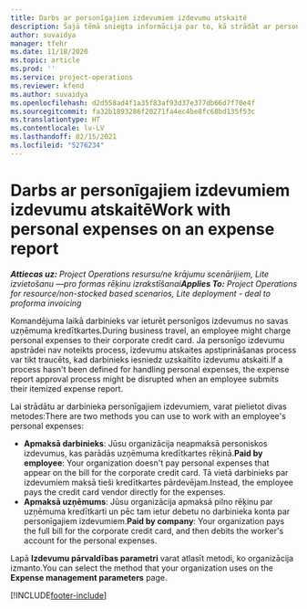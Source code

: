 ```yaml
---
title: Darbs ar personīgajiem izdevumiem izdevumu atskaitē
description: Šajā tēmā sniegta informācija par to, kā strādāt ar personīgajiem izdevumiem, kas darbiniekiem radušies, ceļojot darba vajadzībām.
author: suvaidya
manager: tfehr
ms.date: 11/18/2020
ms.topic: article
ms.prod: ''
ms.service: project-operations
ms.reviewer: kfend
ms.author: suvaidya
ms.openlocfilehash: d2d558ad4f1a35f83af93d37e377db66d7f70e4f
ms.sourcegitcommit: fa32b1893286f20271fa4ec4be8fc68bd135f53c
ms.translationtype: HT
ms.contentlocale: lv-LV
ms.lasthandoff: 02/15/2021
ms.locfileid: "5276234"
---
```

# <a name="work-with-personal-expenses-on-an-expense-report"></a><span data-ttu-id="0cd88-103">Darbs ar personīgajiem izdevumiem izdevumu atskaitē</span><span class="sxs-lookup"><span data-stu-id="0cd88-103">Work with personal expenses on an expense report</span></span>

<span data-ttu-id="0cd88-104">_**Attiecas uz:** Project Operations resursu/ne krājumu scenārijiem, Lite izvietošanu —pro formas rēķinu izrakstīšanai_</span><span class="sxs-lookup"><span data-stu-id="0cd88-104">_**Applies To:** Project Operations for resource/non-stocked based scenarios, Lite deployment - deal to proforma invoicing_</span></span>

<span data-ttu-id="0cd88-105">Komandējuma laikā darbinieks var ieturēt personīgos izdevumus no savas uzņēmuma kredītkartes.</span><span class="sxs-lookup"><span data-stu-id="0cd88-105">During business travel, an employee might charge personal expenses to their corporate credit card.</span></span> <span data-ttu-id="0cd88-106">Ja personīgo izdevumu apstrādei nav noteikts process, izdevumu atskaites apstiprināšanas process var tikt traucēts, kad darbinieks iesniedz uzskaitīto izdevumu atskaiti.</span><span class="sxs-lookup"><span data-stu-id="0cd88-106">If a process hasn't been defined for handling personal expenses, the expense report approval process might be disrupted when an employee submits their itemized expense report.</span></span>

<span data-ttu-id="0cd88-107">Lai strādātu ar darbinieka personīgajiem izdevumiem, varat pielietot divas metodes:</span><span class="sxs-lookup"><span data-stu-id="0cd88-107">There are two methods you can use to work with an employee's personal expenses:</span></span>

  - <span data-ttu-id="0cd88-108">**Apmaksā darbinieks**: Jūsu organizācija neapmaksā personiskos izdevumus, kas parādās uzņēmuma kredītkartes rēķinā.</span><span class="sxs-lookup"><span data-stu-id="0cd88-108">**Paid by employee**: Your organization doesn't pay personal expenses that appear on the bill for the corporate credit card.</span></span> <span data-ttu-id="0cd88-109">Tā vietā darbinieks par izdevumiem maksā tieši kredītkartes pārdevējam.</span><span class="sxs-lookup"><span data-stu-id="0cd88-109">Instead, the employee pays the credit card vendor directly for the expenses.</span></span> 
  - <span data-ttu-id="0cd88-110">**Apmaksā uzņēmums**: Jūsu organizācija apmaksā pilno rēķinu par uzņēmuma kredītkarti un pēc tam ietur debetu no darbinieka konta par personīgajiem izdevumiem.</span><span class="sxs-lookup"><span data-stu-id="0cd88-110">**Paid by company**: Your organization pays the full bill for the corporate credit card, and then debits the worker's account for the personal expenses.</span></span>

<span data-ttu-id="0cd88-111">Lapā **Izdevumu pārvaldības parametri** varat atlasīt metodi, ko organizācija izmanto.</span><span class="sxs-lookup"><span data-stu-id="0cd88-111">You can select the method that your organization uses on the **Expense management parameters** page.</span></span>


[!INCLUDE[footer-include](../includes/footer-banner.md)]